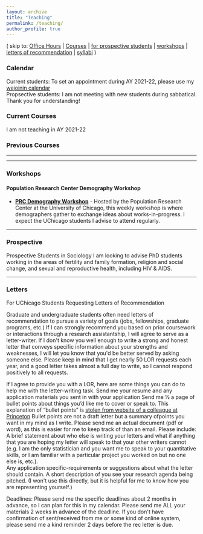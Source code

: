 ```yaml
---
layout: archive
title: "Teaching"
permalink: /teaching/
author_profile: true
---
```

( skip to: [Office Hours](#calendar) | [Courses](#courses) | [for prospective students](#prospective) | [workshops](#workshops) | [letters of recommendation](#letters) | [syllabi](#syllabi) )


### Calendar
Current students: To set an appointment during AY 2021-22, please use my [wejoinin calendar](https://www.wejoinin.com/sheets/cvllm)
<br>
Propsective students: I am not meeting with new students during sabbatical. Thank you for understanding!

### Current Courses
I am not teaching in AY 2021-22 

### Previous Courses
_____

_____
### Workshops
#### Population Research Center Demography Workshop
  - [**PRC Demography Workshop**](hhttps://voices.uchicago.edu/popcenter/workshops/demography-workshop/) - Hosted by the Population Research Center at the University of Chicago, this weekly workshop is where demographers gather to exchange ideas about works-in-progress. I expect the UChicago students I advise to attend regularly.
  
_____
### Prospective
Prospective Students in Sociology
I am looking to advise PhD students working in the areas of fertility and family formation, religion and social change, and sexual and reproductive health, including HIV & AIDS. 
  
_____
### Letters
For UChicago Students Requesting Letters of Recommendation 

Graduate and undergraduate students often need letters of recommendation to pursue a variety of goals (jobs, fellowships, graduate programs, etc.) If I can strongly recommend you based on prior coursework or interactions through a research assistantship, I will agree to serve as a letter-writer. If I don't know you well enough to write a strong and honest letter that conveys specific information about your strengths and weaknesses, I will let you know that you'd be better served by asking someone else. Please keep in mind that I get nearly 50 LOR requests each year, and a good letter takes almost a full day to write, so I cannot respond positively to all requests. 

If I agree to provide you with a LOR, here are some things you can do to help me with the letter-writing task.
Send me your resume and any application materials you sent in with your application
Send me ½ a page of bullet points about things you’d like me to cover or speak to. This explanation of “bullet points” is [stolen from website of a colleague at Princeton](https://scholar.princeton.edu/bstewart/recommendation) Bullet points are not a draft letter but a summary ofpoints you want in my mind as I write. Please send me an actual document (pdf or word), as this is easier for me to keep track of than an email. Please include: 
A brief statement about who else is writing your letters and what if anything that you are hoping my letter will speak to that your other writers cannot (e.g. I am the only statistician and you want me to speak to your quantitative skills, or I am familiar with a particular project you worked on but no one else is, etc.).   
Any application specific-requirements or suggestions about what the letter should contain. 
A short description of you see your research agenda being pitched.  (I won't use this directly, but it is helpful for me to know how you are representing yourself.) 
 
Deadlines:
Please send me the specific deadlines about 2 months in advance, so I can plan for this in my calendar.
Please send me ALL your materials 2 weeks in advance of the deadline.
If you don't have confirmation of sent/received from me or some kind of online system, please send me a kind reminder 2 days before the rec letter is due.